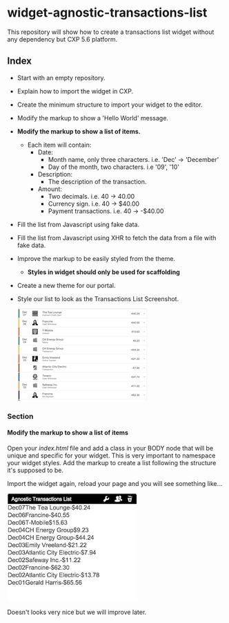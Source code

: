 # widget-agnostic-transactions-list
This repository will show how to create a transactions list widget without any dependency but CXP 5.6 platform.

## Index
* Start with an empty repository.
* Explain how to import the widget in CXP. 
* Create the minimum structure to import your widget to the editor.
* Modify the markup to show a 'Hello World' message.
* **Modify the markup to show a list of items.**
	* Each item will contain:
		* Date:
			* Month name, only three characters. i.e. 'Dec' -> 'December'
			* Day of the month, two characters. i.e '09', '10'
		* Description:
			* The description of the transaction.
		* Amount:
			* Two decimals. i.e. 40 -> 40.00
			* Currency sign. i.e. 40 -> $40.00
			* Payment transactions. i.e. 40 -> -$40.00
* Fill the list from Javascript using fake data.
* Fill the list from Javascript using XHR to fetch the data from a file with fake data.
* Improve the markup to be easily styled from the theme.
	* **Styles in widget should only be used for scaffolding**
* Create a new theme for our portal.
* Style our list to look as the Transactions List Screenshot.

  ![Transactions List](./readme-media/transactions-list-screenshot.png "Transactions List Screenshot")

### Section
#### Modify the markup to show a list of items
Open your *index.html* file and add a class in your BODY node that will be unique and specific for your widget.
  This is very important to namespace your widget styles.
Add the markup to create a list following the structure it's supposed to be.

Import the widget again, reload your page and you will see something like...
 
 ![Hardcoded List in HTML](./readme-media/hardcoded-list-in-html.png "Hardcoded List in HTML")

Doesn't looks very nice but we will improve later.
